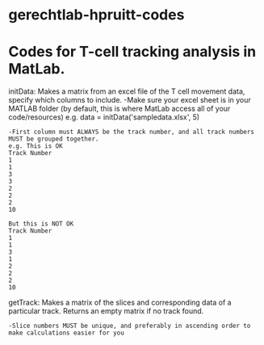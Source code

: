 # gerechtlab-hpruitt-codes

# Codes for T-cell tracking analysis in MatLab. 
initData: Makes a matrix from an excel file of the T cell movement data, specify which columns to include. 
    -Make sure your excel sheet is in your MATLAB folder (by default, this is where MatLab access all of your code/resources)
    e.g. data = initData('sampledata.xlsx', 5)
    
    -First column must ALWAYS be the track number, and all track numbers MUST be grouped together. 
    e.g. This is OK
    Track Number
    1
    1
    3
    3
    2
    2
    2
    10
    
    But this is NOT OK
    Track Number
    1
    1
    3
    1
    2
    2
    2
    10
getTrack: Makes a matrix of the slices and corresponding data of a particular track. Returns an empty matrix if no track found.
    
    -Slice numbers MUST be unique, and preferably in ascending order to make calculations easier for you
    
            
